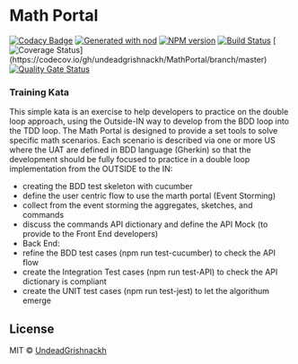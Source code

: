 # Math Portal

[![Codacy Badge](https://api.codacy.com/project/badge/Grade/c652ade0612a4a84badb7b9e2e0ef405)](https://app.codacy.com/manual/undeadgrishnackh/MathPortal?utm_source=github.com&utm_medium=referral&utm_content=undeadgrishnackh/MathPortal&utm_campaign=Badge_Grade_Settings)
[![Generated with nod](https://img.shields.io/badge/generator-nod-2196F3.svg?style=flat-square)](https://github.com/diegohaz/nod)
[![NPM version](https://img.shields.io/npm/v/boilerplate-nodejs.svg?style=flat-square)](https://npmjs.org/package/boilerplate-nodejs)
[![Build Status](https://travis-ci.org/undeadgrishnackh/MathPortal.svg?branch=master)](https://travis-ci.org/undeadgrishnackh/MathPortal) 
[![Coverage Status](https://codecov.io/gh/undeadgrishnackh/MathPortal/branch/master/graphs/badge.svg?)](https://codecov.io/gh/undeadgrishnackh/MathPortal/branch/master)
[![Quality Gate Status](https://sonarcloud.io/api/project_badges/measure?project=undeadgrishnackh_CarParkEscape&metric=alert_status)](https://sonarcloud.io/dashboard?id=undeadgrishnackh_CarParkEscape)

### Training Kata

This simple kata is an exercise to help developers to practice on the double loop approach, using the Outside-IN way to develop from the BDD loop into the TDD loop.
The Math Portal is designed to provide a set tools to solve specific math scenarios. Each scenario is described via one or more US where the UAT are defined in BDD language (Gherkin) so that the development should be fully focused to practice in a double loop implementation from the OUTSIDE to the IN:
- creating the BDD test skeleton with cucumber
- define the user centric flow to use the marth portal (Event Storming)
- collect from the event storming the aggregates, sketches, and commands
- discuss the commands API dictionary and define the API Mock (to provide to the Front End developers)
- Back End:
- refine the BDD test cases (npm run test-cucumber) to check the API flow
- create the Integration Test cases (npm run test-API) to check the API dictionary is compliant
- create the UNIT test cases (npm run test-jest) to let the algorithum emerge


## License

MIT © [UndeadGrishnackh](https://github.com/)
